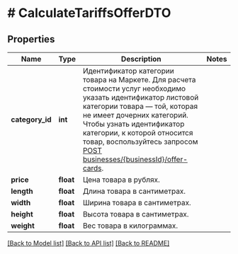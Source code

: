 # # CalculateTariffsOfferDTO

## Properties

Name | Type | Description | Notes
------------ | ------------- | ------------- | -------------
**category_id** | **int** | Идентификатор категории товара на Маркете.  Для расчета стоимости услуг необходимо указать идентификатор листовой категории товара — той, которая не имеет дочерних категорий.  Чтобы узнать идентификатор категории, к которой относится товар, воспользуйтесь запросом [POST businesses/{businessId}/offer-cards](../../reference/content/getOfferCardsContentStatus.md). |
**price** | **float** | Цена товара в рублях. |
**length** | **float** | Длина товара в сантиметрах. |
**width** | **float** | Ширина товара в сантиметрах. |
**height** | **float** | Высота товара в сантиметрах. |
**weight** | **float** | Вес товара в килограммах. |

[[Back to Model list]](../../README.md#models) [[Back to API list]](../../README.md#endpoints) [[Back to README]](../../README.md)
